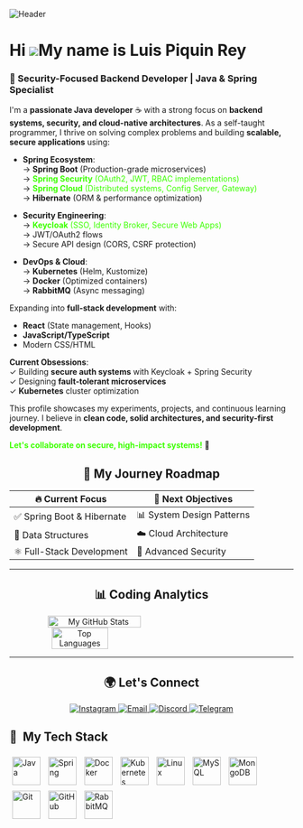 

                                                                                                                                      
<!DOCTYPE html>
![Header](https://i.postimg.cc/Kcqjf8tf/github-header-image.png)
<link rel="stylesheet" type='text/css' href="https://cdn.jsdelivr.net/gh/devicons/devicon@latest/devicon.min.css" />

Hi ![](https://user-images.githubusercontent.com/18350557/176309783-0785949b-9127-417c-8b55-ab5a4333674e.gif)My name is Luis Piquin Rey
=======================================================================================================================================
### 🔐 Security-Focused Backend Developer | Java & Spring Specialist

I'm a **passionate Java developer** ☕ with a strong focus on **backend systems, security, and cloud-native architectures**. As a self-taught programmer, I thrive on solving complex problems and building **scalable, secure applications** using:

- **Spring Ecosystem**:  
  → **Spring Boot** (Production-grade microservices)  
  → <span style="color: #3cff00">**Spring Security** (OAuth2, JWT, RBAC implementations)</span>  
  → <span style="color: #3cff00">**Spring Cloud** (Distributed systems, Config Server, Gateway)</span>  
  → **Hibernate** (ORM & performance optimization)

- **Security Engineering**:  
  → <span style="color: #3cff00">**Keycloak** (SSO, Identity Broker, Secure Web Apps)</span>  
  → JWT/OAuth2 flows  
  → Secure API design (CORS, CSRF protection)

- **DevOps & Cloud**:  
  → **Kubernetes** (Helm, Kustomize)  
  → **Docker** (Optimized containers)  
  → **RabbitMQ** (Async messaging)  

Expanding into **full-stack development** with:  
- **React** (State management, Hooks)  
- **JavaScript/TypeScript**  
- Modern CSS/HTML  

**Current Obsessions**:  
✓ Building **secure auth systems** with Keycloak + Spring Security  
✓ Designing **fault-tolerant microservices**  
✓ **Kubernetes** cluster optimization  

This profile showcases my experiments, projects, and continuous learning journey. I believe in **clean code, solid architectures, and security-first development**.  

<span style="color: #3cff00">**Let's collaborate on secure, high-impact systems!**</span> 🚀  


<div align="center">

## 🎯 My Journey Roadmap
  
| 🔥 Current Focus              | 🚀 Next Objectives          |
|-------------------------------|-----------------------------|
| ✅ Spring Boot & Hibernate    | 📊 System Design Patterns   |
| 🧠 Data Structures           | ☁️ Cloud Architecture      |
| ⚛️ Full-Stack Development   | 🔐 Advanced Security        |

</div>

---

<div align="center">

## 📊 Coding Analytics

<div style="display: flex; justify-content: space-between; flex-wrap: wrap;">
  <img 
    src="https://github-readme-stats.vercel.app/api?username=LuisPiquinRey&show_icons=true&theme=radical&hide_border=true&bg_color=00000000" 
    alt="My GitHub Stats" 
    style="width: 55%; min-width: 300px;"
  >
  <img 
    src="https://github-readme-stats.vercel.app/api/top-langs/?username=LuisPiquinRey&layout=compact&theme=radical&hide_border=true&bg_color=00000000" 
    alt="Top Languages" 
    style="width: 40%; min-width: 250px;"
  >
</div>

</div>

---

<div align="center">

## 🌍 Let's Connect

<a href="https://instagram.com/luuis__04" target="_blank">
  <img src="https://img.shields.io/badge/-Instagram-E4405F?style=for-the-badge&logo=instagram&logoColor=white&logoWidth=25" alt="Instagram">
</a>

<a href="mailto:piquin.rey@gmail.com">
  <img src="https://img.shields.io/badge/-Gmail-D14836?style=for-the-badge&logo=gmail&logoColor=white&logoWidth=25" alt="Email">
</a>

<a href="https://discord.com/users/557299960899567627">
  <img src="https://img.shields.io/badge/-Discord-7289DA?style=for-the-badge&logo=discord&logoColor=white&logoWidth=25" alt="Discord">
</a>

<a href="https://t.me/LuisPiquinRey">
  <img src="https://img.shields.io/badge/-Telegram-2CA5E0?style=for-the-badge&logo=telegram&logoColor=white&logoWidth=25" alt="Telegram">
</a>

</div>

<h2>🚀 &nbsp;My Tech Stack</h2>
<p align="left">
  <!-- Java y Spring -->
  <img src="https://cdn.jsdelivr.net/gh/devicons/devicon/icons/java/java-original-wordmark.svg" alt="Java" width="50" height="50" style="margin: 5px;"/>
  <img src="https://cdn.jsdelivr.net/gh/devicons/devicon/icons/spring/spring-original-wordmark.svg" alt="Spring" width="50" height="50" style="margin: 5px;"/>
  
  <!-- DevOps -->
  <img src="https://cdn.jsdelivr.net/gh/devicons/devicon/icons/docker/docker-original-wordmark.svg" alt="Docker" width="50" height="50" style="margin: 5px;"/>
  <img src="https://cdn.jsdelivr.net/gh/devicons/devicon/icons/kubernetes/kubernetes-plain-wordmark.svg" alt="Kubernetes" width="50" height="50" style="margin: 5px;"/>
  <img src="https://cdn.jsdelivr.net/gh/devicons/devicon/icons/linux/linux-original.svg" alt="Linux" width="50" height="50" style="margin: 5px;"/>
  
  <!-- Bases de datos -->
  <img src="https://cdn.jsdelivr.net/gh/devicons/devicon/icons/mysql/mysql-original-wordmark.svg" alt="MySQL" width="50" height="50" style="margin: 5px;"/>
  <img src="https://cdn.jsdelivr.net/gh/devicons/devicon/icons/mongodb/mongodb-original-wordmark.svg" alt="MongoDB" width="50" height="50" style="margin: 5px;"/>
  
  <!-- Herramientas -->
  <img src="https://cdn.jsdelivr.net/gh/devicons/devicon/icons/git/git-original-wordmark.svg" alt="Git" width="50" height="50" style="margin: 5px;"/>
  <img src="https://cdn.jsdelivr.net/gh/devicons/devicon/icons/github/github-original-wordmark.svg" alt="GitHub" width="50" height="50" style="margin: 5px;"/>
  <img src="https://cdn.jsdelivr.net/gh/devicons/devicon/icons/rabbitmq/rabbitmq-original-wordmark.svg" alt="RabbitMQ" width="50" height="50" style="margin: 5px;"/>


</p>


